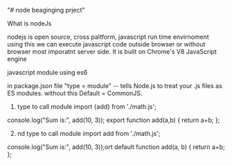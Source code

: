 "# node beaginging prject" 

What is nodeJs

nodejs is open source, cross paltform, javascript run time envirnoment using this we can execute javascript code outside browser or without browser most imporatnt server side. It is built on Chrome's V8 JavaScript engine



javascript module using es6

in package.json file "type = module" -- tells Node.js to treat your .js files as ES modules. without this Default = CommonJS.

1. type to call module
import {add} from './math.js';

console.log("Sum is:", add(10, 3));
export function add(a,b) {
    return a+b;
};

2. nd type to call module
import add from './math.js';

console.log("Sum is:", add(10, 3));ort default function add(a, b) {
    return a+b;
};